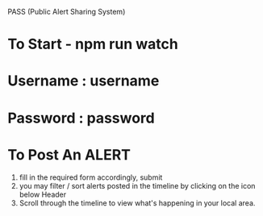 PASS (Public Alert Sharing System)

# To Start - npm run watch

# Username : username

# Password : password

# To Post An ALERT
1. fill in the required form accordingly, submit
2. you may filter / sort alerts posted in the timeline by clicking on the icon below Header
3. Scroll through the timeline to view what's happening in your local area.
